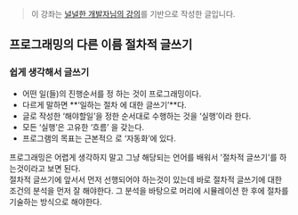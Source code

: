 > 이 강좌는 [널널한 개발자님의 강의](https://www.inflearn.com/course/%EB%84%93%EA%B3%A0%EC%96%95%EA%B2%8C-%EC%BB%B4%EA%B3%B5-%EC%A0%84%EA%B3%B5%EC%9E%90/dashboard)를 기반으로 작성한 글입니다.

## 프로그래밍의 다른 이름 절차적 글쓰기

### 쉽게 생각해서 글쓰기

- 어떤 일(들)의 진행순서를 정 하는 것이 프로그래밍이다.
- 다르게 말하면 **‘일하는 절차 에 대한 글쓰기’**다.
- 글로 작성한 ‘해야할일’을 정한 순서대로 수행하는 것을 ‘실행’이라 한다.
- 모든 ‘실행’은 고유한 ‘흐름’ 을 갖는다.
- 프로그램의 목표는 근본적으 로 ‘자동화’에 있다.

프로그래밍은 어렵게 생각하지 말고 그냥 해당되는 언어를 배워서 '절차적 글쓰기'를 하는것이라고 보면 된다.  
절차적 글쓰기에 앞서서 먼저 선행되어야 하는것이 있는데 바로 절차적 글쓰기에 대한 조건의 분석을 먼저 잘 해야한다. 그 분석을 바탕으로 머리에 시뮬레이션 한 후에 절차를 기술하는 방식으로 해야한다.

